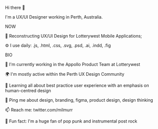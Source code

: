 Hi there 👋


I'm a UX/UI Designer working in Perth, Australia.

NOW

🦄 Reconstructing UX/UI Design for Lotterywest Mobile Applications;

⚙️ I use daily: .js, .html, .css, .svg, .psd, .ai, .indd, .fig

BIO

🏢 I'm currently working in the Appollo Product Team at Lotterywest

🌍 I'm mostly active within the Perth UX Design Community

🌱 Learning all about best practice user experience with an emphasis on human-centred design 

💬 Ping me about design, branding, figma, product design, design thinking

📫 Reach me: twitter.com/milmurr

🍕 Fun fact: I'm a huge fan of pop punk and instrumental post rock



<!---
murrdev/murrdev is a ✨ special ✨ repository because its `README.md` (this file) appears on your GitHub profile.
You can click the Preview link to take a look at your changes.
--->
